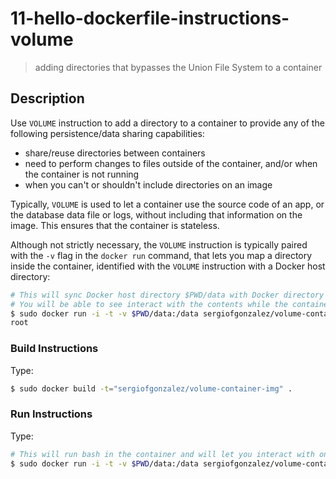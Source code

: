# 11-hello-dockerfile-instructions-volume
> adding directories that bypasses the Union File System to a container

## Description
Use `VOLUME` instruction to add a directory to a container to provide any of the following persistence/data sharing capabilities:
+ share/reuse directories between containers
+ need to perform changes to files outside of the container, and/or when the container is not running
+ when you can't or shouldn't include directories on an image

Typically, `VOLUME` is used to let a container use the source code of an app, or the database data file or logs, without including that information on the image. This ensures that the container is stateless.

Although not strictly necessary, the `VOLUME` instruction is typically paired with the `-v` flag in the `docker run` command, that lets you map a directory inside the container, identified with the `VOLUME` instruction with a Docker host directory:
```bash
# This will sync Docker host directory $PWD/data with Docker directory used in VOLUME
# You will be able to see interact with the contents while the container is running
$ sudo docker run -i -t -v $PWD/data:/data sergiofgonzalez/volume-container-img
root
```

### Build Instructions
Type:
```bash
$ sudo docker build -t="sergiofgonzalez/volume-container-img" .
```
### Run Instructions
Type:
```bash
# This will run bash in the container and will let you interact with one of the VOLUME directories
$ sudo docker run -i -t -v $PWD/data:/data sergiofgonzalez/volume-container-img
```
